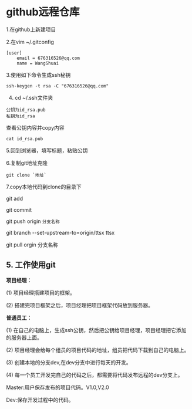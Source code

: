 # github远程仓库



1.在github上新建项目



2.在vim  ~/.gitconfig

```shell
[user]
	email = 676316526@qq.com
	name = WangShuai
```



3.使用如下命令生成ssh秘钥

```shell
ssh-keygen -t rsa -C "676316526@qq.com"
```



4. cd ~/.ssh文件夹

```shell
公钥为id_rsa.pub
私钥为id_rsa
```

查看公钥内容并copy内容

```shell
cat id_rsa.pub
```



5.回到浏览器，填写标题，粘贴公钥





6.复制git地址克隆

```shell
git clone `地址`
```



7.copy本地代码到clone的目录下 

git add

git commit



git push origin `分支名称`

git branch --set-upstream-to=origin/ttsx ttsx



git pull orgin 分支名称



## 5. **工作使用git**

**项目经理：**

(1) 项目经理搭建项目的框架。

(2) 搭建完项目框架之后，项目经理把项目框架代码放到服务器。

**普通员工：**

(1) 在自己的电脑上，生成ssh公钥，然后把公钥给项目经理，项目经理把它添加的服务器上面。

(2) 项目经理会给每个组员的项目代码的地址，组员把代码下载到自己的电脑上。

(3) 创建本地的分支dev,在dev分支中进行每天的开发。

(4) 每一个员工开发完自己的代码之后，都需要将代码发布远程的dev分支上。

 

Master:用户保存发布的项目代码。V1.0,V2.0

Dev:保存开发过程中的代码。